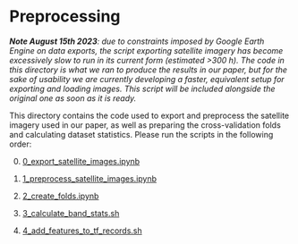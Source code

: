 # Preprocessing

***Note August 15th 2023**: due to constraints imposed by Google Earth Engine on data exports, the script exporting satellite imagery has become excessively slow to run in its current form (estimated >300 h). The code in this directory is what we ran to produce the results in our paper, but for the sake of usability we are currently developing a faster, equivalent setup for exporting and loading images. This script will be included alongside the original one as soon as it is ready.*

This directory contains the code used to export and preprocess the satellite imagery used in our paper, as well as preparing the cross-validation folds and calculating dataset statistics. Please run the scripts in the following order:

0. [0_export_satellite_images.ipynb](0_export_satellite_images.ipynb)

1. [1_preprocess_satellite_images.ipynb](1_preprocess_satellite_images.ipynb)

2. [2_create_folds.ipynb](2_create_folds.ipynb)

3. [3_calculate_band_stats.sh](3_calculate_band_stats.sh)

4. [4_add_features_to_tf_records.sh](4_add_features_to_tf_records.sh)